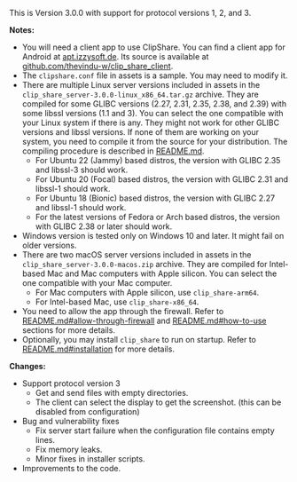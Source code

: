 This is Version 3.0.0 with support for protocol versions 1, 2, and 3.

**Notes:**
- You will need a client app to use ClipShare. You can find a client app for Android at [apt.izzysoft.de](https://apt.izzysoft.de/fdroid/index/apk/com.tw.clipshare/). Its source is available at [github.com/thevindu-w/clip_share_client](https://github.com/thevindu-w/clip_share_client).
- The `clipshare.conf` file in assets is a sample. You may need to modify it.
- There are multiple Linux server versions included in assets in the `clip_share_server-3.0.0-linux_x86_64.tar.gz` archive. They are compiled for some GLIBC versions (2.27, 2.31, 2.35, 2.38, and 2.39) with some libssl versions (1.1 and 3). You can select the one compatible with your Linux system if there is any. They might not work for other GLIBC versions and libssl versions. If none of them are working on your system, you need to compile it from the source for your distribution. The compiling procedure is described in [README.md](https://github.com/thevindu-w/clip_share_server#building).
  - For Ubuntu 22 (Jammy) based distros, the version with GLIBC 2.35 and libssl-3 should work.
  - For Ubuntu 20 (Focal) based distros, the version with GLIBC 2.31 and libssl-1 should work.
  - For Ubuntu 18 (Bionic) based distros, the version with GLIBC 2.27 and libssl-1 should work.
  - For the latest versions of Fedora or Arch based distros, the version with GLIBC 2.38 or later should work.
- Windows version is tested only on Windows 10 and later. It might fail on older versions.
- There are two macOS server versions included in assets in the `clip_share_server-3.0.0-macos.zip` archive. They are compiled for Intel-based Mac and Mac computers with Apple silicon. You can select the one compatible with your Mac computer.
  - For Mac computers with Apple silicon, use `clip_share-arm64`.
  - For Intel-based Mac, use `clip_share-x86_64`.
- You need to allow the app through the firewall. Refer to [README.md#allow-through-firewall](https://github.com/thevindu-w/clip_share_server#allow-through-firewall) and [README.md#how-to-use](https://github.com/thevindu-w/clip_share_server#how-to-use) sections for more details.
- Optionally, you may install `clip_share` to run on startup. Refer to [README.md#installation](https://github.com/thevindu-w/clip_share_server#installation) for more details.

**Changes:**
- Support protocol version 3
  - Get and send files with empty directories.
  - The client can select the display to get the screenshot. (this can be disabled from configuration)
- Bug and vulnerability fixes
  - Fix server start failure when the configuration file contains empty lines.
  - Fix memory leaks.
  - Minor fixes in installer scripts.
- Improvements to the code.